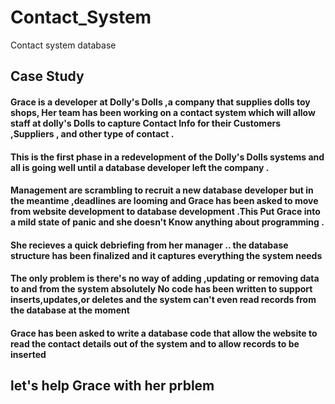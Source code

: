 # Contact_System
Contact system database
## Case Study
#### Grace is a developer at Dolly's Dolls ,a company that supplies dolls toy shops, Her team has been working on a contact system which will allow staff at dolly's Dolls to capture Contact Info for their Customers ,Suppliers , and other type of contact .
#### This is the first phase in a redevelopment of the Dolly's Dolls systems and all is going well until a database developer left the company .
#### Management are scrambling to recruit a new database developer but in the meantime ,deadlines are looming and Grace has been asked to move from website development to database development .This Put Grace into a mild state of panic and she doesn't Know anything about programming .
#### She recieves a quick debriefing from her manager .. the database structure has been finalized and it captures everything the system needs 
#### The only problem  is there's no way of adding ,updating or removing data to and from the system absolutely No code has been written to support inserts,updates,or deletes and the system can't even read records from the database at the moment 
#### Grace has been asked to write a database code that allow the website to read the contact details out of the system and to allow records to be inserted 
## let's help Grace with her prblem

